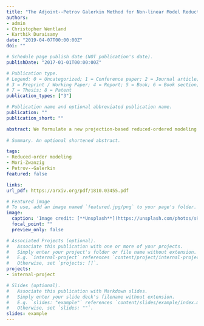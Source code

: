 ```yaml
---
title: "The Adjoint--Petrov Galerkin Method for Non-linear Model Reduction"
authors:
- admin
- Christopher Wentland
- Karthik Duraisamy
date: "2019-04-07T00:00:00Z"
doi: ""

# Schedule page publish date (NOT publication's date).
publishDate: "2017-01-01T00:00:00Z"

# Publication type.
# Legend: 0 = Uncategorized; 1 = Conference paper; 2 = Journal article;
# 3 = Preprint / Working Paper; 4 = Report; 5 = Book; 6 = Book section;
# 7 = Thesis; 8 = Patent
publication_types: ["3"]

# Publication name and optional abbreviated publication name.
publication: ""
publication_short: ""

abstract: We formulate a new projection-based reduced-ordered modeling technique for non-linear dynamical systems. The proposed technique, which we refer to as the Adjoint Petrov-Galerkin (APG) method, is derived by decomposing the generalized coordinates of a dynamical system into a resolved coarse-scale set and an unresolved fine-scale set. A Markovian finite memory assumption within the Mori-Zwanzig formalism is then used to develop a reduced-order representation of the coarse-scales. This procedure leads to a closed reduced-order model that displays commonalities with the adjoint stabilization method used in finite elements. The formulation is shown to be equivalent to a Petrov-Galerkin method with a non-linear, time-varying test basis, thus sharing some similarities with the least-squares Petrov-Galerkin method. Theoretical analysis examining a priori error bounds and computational cost is presented. Numerical experiments on the compressible Navier-Stokes equations demonstrate that the proposed method can lead to improvements in numerical accuracy, robustness, and computational efficiency over the Galerkin method on problems of practical interest. Improvements in numerical accuracy and computational efficiency over the least-squares Petrov-Galerkin method are observed in most cases.
 
# Summary. An optional shortened abstract.

tags:
- Reduced-order modeling 
- Mori-Zwanzig 
- Petrov--Galerkin 
featured: false

links:
url_pdf: https://arxiv.org/pdf/1810.03455.pdf

# Featured image
# To use, add an image named `featured.jpg/png` to your page's folder. 
image:
  caption: 'Image credit: [**Unsplash**](https://unsplash.com/photos/s9CC2SKySJM)'
  focal_point: ""
  preview_only: false

# Associated Projects (optional).
#   Associate this publication with one or more of your projects.
#   Simply enter your project's folder or file name without extension.
#   E.g. `internal-project` references `content/project/internal-project/index.md`.
#   Otherwise, set `projects: []`.
projects:
- internal-project

# Slides (optional).
#   Associate this publication with Markdown slides.
#   Simply enter your slide deck's filename without extension.
#   E.g. `slides: "example"` references `content/slides/example/index.md`.
#   Otherwise, set `slides: ""`.
slides: example
---
```

